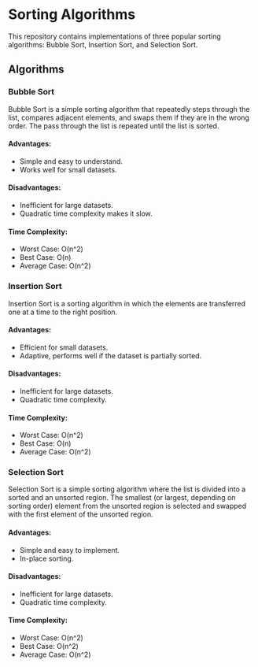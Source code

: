 # Sorting Algorithms

This repository contains implementations of three popular sorting algorithms: Bubble Sort, Insertion Sort, and Selection Sort.

## Algorithms

### Bubble Sort

Bubble Sort is a simple sorting algorithm that repeatedly steps through the list, compares adjacent elements, and swaps them if they are in the wrong order. The pass through the list is repeated until the list is sorted.

#### Advantages:
- Simple and easy to understand.
- Works well for small datasets.

#### Disadvantages:
- Inefficient for large datasets.
- Quadratic time complexity makes it slow.

#### Time Complexity:
- Worst Case: O(n^2)
- Best Case: O(n)
- Average Case: O(n^2)

### Insertion Sort

Insertion Sort is a sorting algorithm in which the elements are transferred one at a time to the right position.

#### Advantages:
- Efficient for small datasets.
- Adaptive, performs well if the dataset is partially sorted.

#### Disadvantages:
- Inefficient for large datasets.
- Quadratic time complexity.

#### Time Complexity:
- Worst Case: O(n^2)
- Best Case: O(n)
- Average Case: O(n^2)

### Selection Sort

Selection Sort is a simple sorting algorithm where the list is divided into a sorted and an unsorted region. The smallest (or largest, depending on sorting order) element from the unsorted region is selected and swapped with the first element of the unsorted region.

#### Advantages:
- Simple and easy to implement.
- In-place sorting.

#### Disadvantages:
- Inefficient for large datasets.
- Quadratic time complexity.

#### Time Complexity:
- Worst Case: O(n^2)
- Best Case: O(n^2)
- Average Case: O(n^2)
